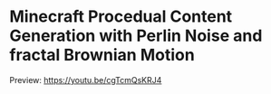 # Minecraft Procedual Content Generation with Perlin Noise and fractal Brownian Motion

Preview:
https://youtu.be/cgTcmQsKRJ4
